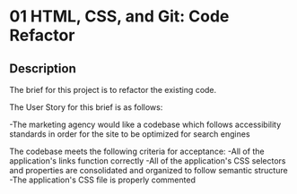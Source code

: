 # 01 HTML, CSS, and Git: Code Refactor

## Description

The brief for this project is to refactor the existing code.

The User Story for this brief is as follows:

-The marketing agency would like a codebase which follows accessibility standards in order for the site to be optimized for search engines

The codebase meets the following criteria for acceptance:
-All of the application's links function correctly
-All of the application's CSS selectors and properties are consolidated and organized to follow semantic structure
-The application's CSS file is properly commented


